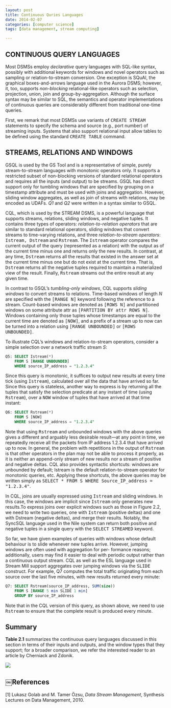 ```yaml
---
layout: post
title: Continuous Quries Languages
date: 2014-02-07
categories: [computer science]
tags: [data management, stream computing]

---
```



CONTINUOUS QUERY LANGUAGES
---

Most DSMSs employ *declarative* query languages with SQL-like syntax, possibly with additional keywords for windows and novel operators such as sampling or relation-to-stream conversion. One exception is SQuAl, the graphical boxes-and-arrows language used in the Aurora DSMS; however, it, too, supports *non-blocking* relational-like operators such as selection, projection, union, join and group-by-aggregation. Although the surface syntax may be similar to SQL, the semantics and operator implementations of continuous queries are considerably different from traditional one-time queries.

First, we remark that most DSMSs use variants of <tt class="literal">CREATE STREAM</tt> statements to specify the schema and source (e.g., port number) of streaming inputs. Systems that also support relational input allow tables to be defined using the standard <tt class="literal">CREATE TABLE</tt> command.

STREAMS, RELATIONS AND WINDOWS
---

GSQL is used by the GS Tool and is a representative of simple, purely stream-to-stream languages with monotonic operators only. 
It supports a restricted subset of non-blocking versions of standard relational operators and requires all the inputs (and output) to be streams. GSQL has direct support only for tumbling windows that are specified by grouping on a timestamp attribute and must be used with joins and aggregation. However, sliding window aggregates, as well as join of streams with relations, may be encoded as UDAFs. *Q1* and *Q2* were written in a syntax similar to GSQL.

CQL, which is used by the STREAM DSMS, is a powerful language that supports streams, relations, sliding windows, and negative tuples. It contains three types of operators: *relation-to-relation operators* that are similar to standard relational operators, sliding
windows that convert streams to time-varying relations, and three *relation-to-stream operators*: <tt class="literal">Istream, Dstream</tt> and <tt class="literal">Rstream</tt>. The <tt class="literal">Istream</tt> operator compares the current output of the query (represented as a relation) with the output as of the current time minus one and returns only the new results. In contrast, at any time, <tt class="literal">Dstream</tt> returns all the results that existed in the answer set at the current time minus one but do not exist at the current time. That is, <tt class="literal">Dstream</tt> returns all the negative tuples required to maintain a materialized view of the result. Finally, <tt class="literal">Rstream</tt> streams out the entire result at any given time.

In contrast to GSQL’s *tumbling-only windows*, CQL supports *sliding windows* to convert streams to relations. Time-based windows of length *N* are specified with the <tt class="literal">[RANGE N]</tt> keyword following the reference to a stream. Count-based windows are denoted as <tt class="literal">[ROWS N]</tt> and partitioned windows on some attribute attr as <tt class="literal">[PARTITION BY attr ROWS N]</tt>. Windows containing only those tuples whose timestamps are equal to the current time are denoted as <tt class="literal">[NOW]</tt>, and a prefix of a stream up to now can be turned into a relation using <tt class="literal">[RANGE UNBOUNDED]</tt> or <tt class="literal">[ROWS UNBOUNDED]</tt>.

To illustrate CQL’s windows and relation-to-stream operators, consider a simple selection over a network traffic stream *S*:

```sql
Q5:	SELECT Istream(*)
	FROM S [RANGE UNBOUNDED]
	WHERE source_IP_address = "1.2.3.4"
```

Since this query is monotonic, it suffices to output new results at every time tick (using <tt class="literal">Istream</tt>), calculated over all the data that have arrived so far. Since this query is stateless, another way to express is by returning all the tuples that satisfy the selection predicate at any instant of time (using <tt class="literal">Rstream</tt>), over a <tt class="literal">NOW</tt> window of tuples that have arrived at that time instant:

```sql
Q6:	SELECT Rstream(*) 
	FROM S [NOW]
	WHERE source_IP_address = "1.2.3.4"
```

Note that using <tt class="literal">Rstream</tt> and unbounded windows with the above queries gives a different and arguably less desirable result—at any point in time, we repeatedly receive all the packets from IP address 1.2.3.4 that have arrived up to now. In general, the problem with repetitions in the output of <tt class="literal">Rstream</tt> is that other operators in the plan may not be able to process it properly, as it is neither an append-only stream of new results nor a stream of positive and negative deltas. CQL also provides syntactic shortcuts: windows are unbounded by default; Istream is the default relation-to-stream operator for monotonic queries, etc. Applying these shortcuts, the above queries may be written simply as <tt class="literal">SELECT * FROM S WHERE Source_IP_address = "1.2.3.4"</tt>.

In CQL, joins are usually expressed using <tt class="literal">Istream</tt> and sliding windows. In this case, the windows are implicit since <tt class="literal">Istream</tt> only generates new results.To express joins over explicit windows such as those in Figure 2.2, we need to write two queries, one with <tt class="literal">Istream</tt> (positive deltas) and one with Dstream (negative deltas), and merge their results. Notably, the SyncSQL language used in the Nile system can return both positive and negative tuples in a single query with the <tt class="literal">SELECT STREAMED</tt> keyword.

So far, we have given examples of queries with windows whose default behaviour is to slide whenever new tuples arrive. However, jumping windows are often used with aggregation for per- formance reasons; additionally, users may find it easier to deal with periodic output rather than a continuous output stream. CQL as well as the ESL language used in Stream Mill support aggregates over jumping windows via the <tt class="literal">SLIDE</tt> construct. For example, Q7 computes the total traffic originating from each source over the last five minutes, with new results returned every minute:

```sql
Q7:	SELECT Rstream(source_IP_address, SUM(size)) 
	FROM S [RANGE 5 min SLIDE 1 min]
	GROUP BY source_IP_address
```

Note that in the CQL version of this query, as shown above, we need to use <tt class="literal">Rstream</tt> to ensure that the complete result is produced every minute.

Summary
---
**Table 2.1** summarizes the continuous query languages discussed in this section in terms of their inputs and outputs, and the window types that they support; for a broader comparison, we refer the interested reader to an article by Cherniack and Zdonik.

![](http://sungsoo.github.com/images/summary-cql.png)

￼References
---
[1] Lukasz Golab and M. Tamer Özsu, *Data Stream Management*, Synthesis Lectures on Data Management, 2010.
